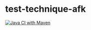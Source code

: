 # test-technique-afk
[![Java CI with Maven](https://github.com/yfrezefond/test-technique-afk/actions/workflows/maven.yml/badge.svg)](https://github.com/yfrezefond/test-technique-afk/actions/workflows/maven.yml)
